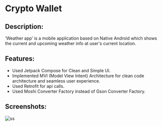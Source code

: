 # Crypto Wallet

## Description:
’Weather app’ is a mobile application based on Native Android which shows the current and upcoming weather info at user's current location. 

## Features:
- Used Jetpack Compose for Clean and Simple UI.
- Implemented MVI (Model View Intent) Architecture for clean code architecture and seamless user experience.
- Used Retrofit for api calls.
- Used Moshi Converter Factory instead of Gson Converter Factory.

## Screenshots:
![ss](https://github.com/akshatgondane/WeatherApp/assets/59738771/25bf681a-9b17-43b2-befb-cb8e94ec9a32)
